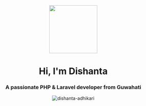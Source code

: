 <div align="center">
  <img height="150" src="https://media.giphy.com/media/M9gbBd9nbDrOTu1Mqx/giphy.gif"  />
</div>
<h1 align="center">Hi, I'm Dishanta</h1>
<h3 align="center">A passionate PHP & Laravel developer from Guwahati</h3>

<p align="center"> <img src="https://komarev.com/ghpvc/?username=dishanta-adhikari&label=Profile%20views&color=0e75b6&style=flat" alt="dishanta-adhikari" /> </p>
